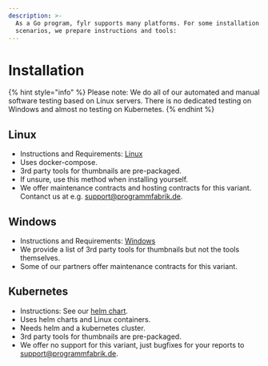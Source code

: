 ```yaml
---
description: >-
  As a Go program, fylr supports many platforms. For some installation
  scenarios, we prepare instructions and tools:
---
```


# Installation

{% hint style="info" %}
Please note: We do all of our automated and manual software testing based on Linux servers. There is no dedicated testing on Windows and almost no testing on Kubernetes.
{% endhint %}

## Linux

* Instructions and Requirements: [Linux](linux-docker-compose.md)
* Uses docker-compose.
* 3rd party tools for thumbnails are pre-packaged.
* If unsure, use this method when installing yourself.
* We offer maintenance contracts and hosting contracts for this variant. Contanct us at e.g. support@programmfabrik.de.

## Windows

* Instructions and Requirements: [Windows](windows.md)
* We provide a list of 3rd party tools for thumbnails but not the tools themselves.
* Some of our partners offer maintenance contracts for this variant.

## Kubernetes

* Instructions: See our [helm chart](https://github.com/programmfabrik/fylr-helm/blob/main/charts/fylr/README.md).
* Uses helm charts and Linux containers.
* Needs helm and a kubernetes cluster.
* 3rd party tools for thumbnails are pre-packaged.
* We offer no support for this variant, just bugfixes for your reports to support@programmfabrik.de.
